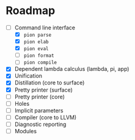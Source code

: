 # Roadmap

- [ ] Command line interface
    - [x] `pion parse`
    - [x] `pion elab`
    - [x] `pion eval`
    - [ ] `pion format`
    - [ ] `pion compile`
- [x] Dependent lambda calculus (lambda, pi, app)
- [x] Unification
- [x] Distillation (core to surface)
- [x] Pretty printer (surface)
- [ ] Pretty printer (core)
- [ ] Holes
- [ ] Implicit parameters
- [ ] Compiler (core to LLVM)
- [ ] Diagnostic reporting
- [ ] Modules
